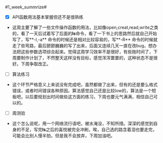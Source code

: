#1_week_summrize#
-  [x] API函数用法基本掌握但还不是很熟练
* 这周主要了解了一些文件操作函数的用法，比如像open,creat,read,write之类的，看了一天后试着写了后面的**ls**命令，看了一下书上的思路然后就自己开始写了，写**-l,-a** 命令的时候还是相对比较容易的，写**-R** 命令的时候就走了些弯路，最后颤颤巍巍的写了出来，后面又连续几天一直在改bug，想办法把这些参数选项综合起来。觉得这周学习效率不是很好，有些拖时间了，下周要制作计划了，不然整天这样没有目标，感觉浑浑噩噩的，这种状态不是很好。下周争取改正。
- [ ]  算法练习
* 这个环节严格意义上来说没有完成吧，虽然都做了出来，但有的还是要么格式错误，或者时间错误各种原因。算法感觉自己还是比较low的，算法是一个短板吧，以后要规划出时间做些这方面的练习，下周也要元气满满，相信自己可以的。
- [ ] 周测验
* 这个怎么说呢，用一个网络流行语吧，被水淹没，不知所措。深深的感觉到自身的不足，写完**ls**之后的喜悦被完全冲刷，唉，自己选的路含着泪也要走完，可能会比别人慢半拍，但是我不会放弃，下周加油吧。



